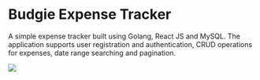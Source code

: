 # Budgie Expense Tracker
A simple expense tracker built using Golang, React JS and MySQL. The application supports user registration and authentication, CRUD operations for expenses, date range searching and pagination.

![](BudgieGif1.gif)

